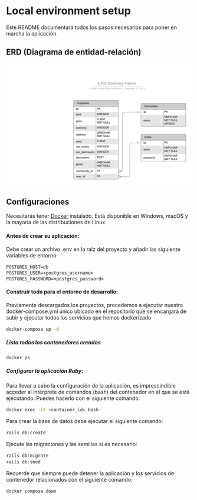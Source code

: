 # Local environment setup

Este README documentará todos los pasos necesarios para poner en marcha la aplicación.

## ERD (Diagrama de entidad-relación)

![](/app/assets/images/erd.png)


## Configuraciones

Necesitarás tener [Docker](https://docs.docker.com/get-docker/) instalado. Está disponible en Windows, macOS y la
mayoría de las distribuciones de Linux.

#### Antes de crear su aplicación:

Debe crear un archivo .env en la raíz del proyecto y añadir las siguiente variables de entorno:

```
POSTGRES_HOST=db
POSTGRES_USER=<postgres_username>
POSTGRES_PASSWORD=<postgres_password>
```

#### Construir todo para el entorno de desarrollo:

Previamente descargados los proyectos, procedemos a ejecutar nuestro docker-compose.yml único ubicado en el repositorio
que se encargará de subir y ejecutar todos los servicios que hemos dockerizado

```bash
docker-compose up -d
```

##### Lista todos los contenedores creados

```bash
docker ps
```

##### Configurar la aplicación Ruby:

Para llevar a cabo la configuración de la aplicación, es imprescindible acceder al intérprete de comandos (bash) del
contenedor en el que se está ejecutando. Puedes hacerlo con el siguiente comando:

```bash
docker exec -it <container_id> bash
```

Para crear la base de datos debe ejecutar el siguiente comando:

```bash
rails db:create
```

Ejecute las migraciones y las semillas si es necesario:

```bash
rails db:migrate
rails db:seed
```

Recuerde que siempre puede detener la aplicación y los servicios de contenedor relacionados con el siguiente comando:

```bash
docker compose down
```
